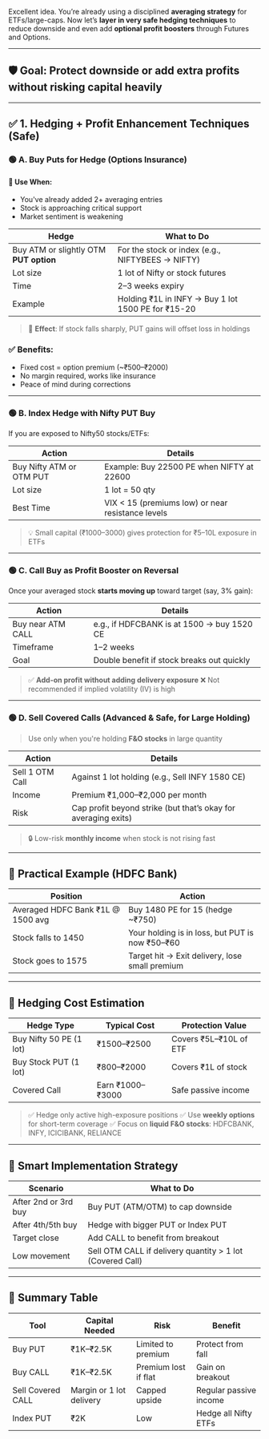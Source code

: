 Excellent idea. You’re already using a disciplined **averaging strategy** for ETFs/large-caps. Now let’s **layer in very safe hedging techniques** to reduce downside and even add **optional profit boosters** through Futures and Options.

---

## 🛡️ **Goal: Protect downside or add extra profits without risking capital heavily**

---

## ✅ **1. Hedging + Profit Enhancement Techniques (Safe)**

### 🟢 A. **Buy Puts for Hedge (Options Insurance)**

#### 📌 Use When:

* You've already added 2+ averaging entries
* Stock is approaching critical support
* Market sentiment is weakening

| Hedge                                  | What to Do                                         |
| -------------------------------------- | -------------------------------------------------- |
| Buy ATM or slightly OTM **PUT option** | For the stock or index (e.g., NIFTYBEES → NIFTY)   |
| Lot size                               | 1 lot of Nifty or stock futures                    |
| Time                                   | 2–3 weeks expiry                                   |
| Example                                | Holding ₹1L in INFY → Buy 1 lot 1500 PE for ₹15-20 |

> 🎯 **Effect**: If stock falls sharply, PUT gains will offset loss in holdings

### ✅ Benefits:

* Fixed cost = option premium (\~₹500–₹2000)
* No margin required, works like insurance
* Peace of mind during corrections

---

### 🟢 B. **Index Hedge with Nifty PUT Buy**

If you are exposed to Nifty50 stocks/ETFs:

| Action                   | Details                                           |
| ------------------------ | ------------------------------------------------- |
| Buy Nifty ATM or OTM PUT | Example: Buy 22500 PE when NIFTY at 22600         |
| Lot size                 | 1 lot = 50 qty                                    |
| Best Time                | VIX < 15 (premiums low) or near resistance levels |

> 💡 Small capital (₹1000–3000) gives protection for ₹5–10L exposure in ETFs

---

### 🟢 C. **Call Buy as Profit Booster on Reversal**

Once your averaged stock **starts moving up** toward target (say, 3% gain):

| Action            | Details                                    |
| ----------------- | ------------------------------------------ |
| Buy near ATM CALL | e.g., if HDFCBANK is at 1500 → buy 1520 CE |
| Timeframe         | 1–2 weeks                                  |
| Goal              | Double benefit if stock breaks out quickly |

> ✅ **Add-on profit without adding delivery exposure**
> ❌ Not recommended if implied volatility (IV) is high

---

### 🟢 D. **Sell Covered Calls (Advanced & Safe, for Large Holding)**

> Use only when you're holding **F\&O stocks** in large quantity

| Action          | Details                                                        |
| --------------- | -------------------------------------------------------------- |
| Sell 1 OTM Call | Against 1 lot holding (e.g., Sell INFY 1580 CE)                |
| Income          | Premium ₹1,000–₹2,000 per month                                |
| Risk            | Cap profit beyond strike (but that’s okay for averaging exits) |

> 🔒 Low-risk **monthly income** when stock is not rising fast

---

## 📘 Practical Example (HDFC Bank)

| Position                          | Action                                          |
| --------------------------------- | ----------------------------------------------- |
| Averaged HDFC Bank ₹1L @ 1500 avg | Buy 1480 PE for 15 (hedge \~₹750)               |
| Stock falls to 1450               | Your holding is in loss, but PUT is now ₹50–₹60 |
| Stock goes to 1575                | Target hit → Exit delivery, lose small premium  |

---

## 🧮 Hedging Cost Estimation

| Hedge Type              | Typical Cost     | Protection Value       |
| ----------------------- | ---------------- | ---------------------- |
| Buy Nifty 50 PE (1 lot) | ₹1500–₹2500      | Covers ₹5L–₹10L of ETF |
| Buy Stock PUT (1 lot)   | ₹800–₹2000       | Covers ₹1L of stock    |
| Covered Call            | Earn ₹1000–₹3000 | Safe passive income    |

> ✅ Hedge only active high-exposure positions
> ✅ Use **weekly options** for short-term coverage
> ✅ Focus on **liquid F\&O stocks**: HDFCBANK, INFY, ICICIBANK, RELIANCE

---

## 🧠 Smart Implementation Strategy

| Scenario             | What to Do                                                |
| -------------------- | --------------------------------------------------------- |
| After 2nd or 3rd buy | Buy PUT (ATM/OTM) to cap downside                         |
| After 4th/5th buy    | Hedge with bigger PUT or Index PUT                        |
| Target close         | Add CALL to benefit from breakout                         |
| Low movement         | Sell OTM CALL if delivery quantity > 1 lot (Covered Call) |

---

## 📌 Summary Table

| Tool              | Capital Needed           | Risk                 | Benefit                |
| ----------------- | ------------------------ | -------------------- | ---------------------- |
| Buy PUT           | ₹1K–₹2.5K                | Limited to premium   | Protect from fall      |
| Buy CALL          | ₹1K–₹2.5K                | Premium lost if flat | Gain on breakout       |
| Sell Covered CALL | Margin or 1 lot delivery | Capped upside        | Regular passive income |
| Index PUT         | ₹2K                      | Low                  | Hedge all Nifty ETFs   |
